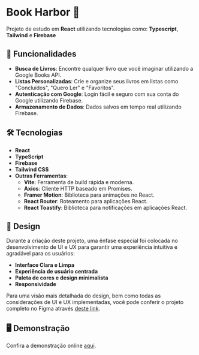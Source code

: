 # Book Harbor 📘

Projeto de estudo em **React** utilizando tecnologias como: **Typescript**, **Tailwind** e **Firebase**


## 🚀 Funcionalidades

- **Busca de Livros**: Encontre qualquer livro que você imaginar utilizando a Google Books API.
- **Listas Personalizadas**: Crie e organize seus livros em listas como "Concluídos", "Quero Ler" e "Favoritos".
- **Autenticação com Google**: Login fácil e seguro com sua conta do Google utilizando Firebase.
- **Armazenamento de Dados**: Dados salvos em tempo real utilizando Firebase.

## 🛠️ Tecnologias

- **React**
- **TypeScript**
- **Firebase**
- **Tailwind CSS**
- **Outras Ferramentas**:
  - **Vite**: Ferramenta de build rápida e moderna.
  - **Axios**: Cliente HTTP baseado em Promises.
  - **Framer Motion**: Biblioteca para animações no React.
  - **React Router**: Roteamento para aplicações React.
  - **React Toastify**: Biblioteca para notificações em aplicações React.

## 🎨 Design

Durante a criação deste projeto, uma ênfase especial foi colocada no desenvolvimento de UI e UX para garantir uma experiência intuitiva e agradável para os usuários:

- **Interface Clara e Limpa**
- **Experiência de usuário centrada**
- **Paleta de cores e design minimalista**
- **Responsividade**

Para uma visão mais detalhada do design, bem como todas as considerações de UI e UX implementadas, você pode conferir o projeto completo no Figma através [deste link](https://www.figma.com/design/75QFF6BI0Oedfr5uQXqg2S/Book-find?node-id=0-1&t=x4zqduaOgRR1dMms-1).

## 🖥️ Demonstração

Confira a demonstração online [aqui](https://bookharbor-zeta.vercel.app).
